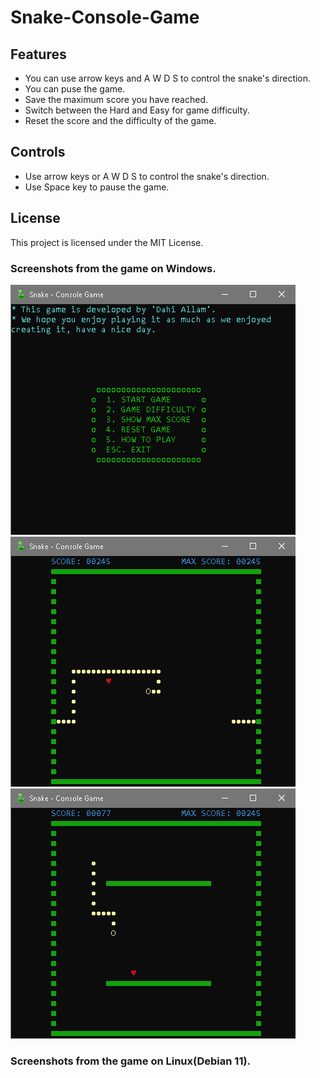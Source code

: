 # Snake-Console-Game

## Features
- You can use arrow keys and A W D S to control the snake's direction.
- You can puse the game.
- Save the maximum score you have reached.
- Switch between the Hard and Easy for game difficulty.
- Reset the score and the difficulty of the game.

## Controls
- Use arrow keys or A W D S to control the snake's direction.
- Use Space key to pause the game.

## License
This project is licensed under the MIT License.

### Screenshots from the game on Windows.
![img1](https://github.com/da7y3llam/Snake-Console-Game/blob/main/images/image1.png)
![img2](https://github.com/da7y3llam/Snake-Console-Game/blob/main/images/image2.png)
![img3](https://github.com/da7y3llam/Snake-Console-Game/blob/main/images/image3.png)

### Screenshots from the game on Linux(Debian 11).
